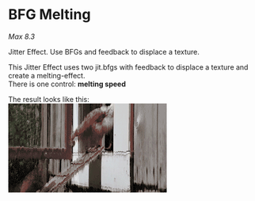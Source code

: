 # BFG Melting

*Max 8.3*

Jitter Effect. Use BFGs and feedback to displace a texture.

This Jitter Effect uses two jit.bfgs with feedback to displace a texture and create a melting-effect.<br/> 
There is one control: **melting speed**<br/>


The result looks like this:<br/>
![Resulting image](/gif/BFG_Melting.gif)